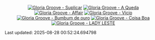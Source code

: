 <!-- lastfm -->
<p align="center"><a href="https://www.last.fm/music/Gloria+Groove/Suplicar"><img src="https://lastfm.freetls.fastly.net/i/u/64s/fc2e9631b9bf91df87e04edf3233a202.jpg" title="Gloria Groove - Suplicar"></a> <a href="https://www.last.fm/music/Gloria+Groove/A+Queda"><img src="https://lastfm.freetls.fastly.net/i/u/64s/72fdeeb27a7ae2a78b1ae974ddf474fa.jpg" title="Gloria Groove - A Queda"></a> <a href="https://www.last.fm/music/Gloria+Groove/Affair"><img src="https://lastfm.freetls.fastly.net/i/u/64s/c64c60cd30d513b71de63d01c530e5d4.jpg" title="Gloria Groove - Affair"></a> <a href="https://www.last.fm/music/Gloria+Groove/V%C3%ADcio"><img src="https://lastfm.freetls.fastly.net/i/u/64s/8c5c78153a142f1206bbb5e9f25cc8a8.jpg" title="Gloria Groove - Vício"></a> <a href="https://www.last.fm/music/Gloria+Groove/Bumbum+de+ouro"><img src="https://lastfm.freetls.fastly.net/i/u/64s/6589d52ce27ac102912970c708ac5803.png" title="Gloria Groove - Bumbum de ouro"></a> <a href="https://www.last.fm/music/Gloria+Groove/Coisa+Boa"><img src="https://lastfm.freetls.fastly.net/i/u/64s/c3aec761e70fb37dd038234f0d9f254a.jpg" title="Gloria Groove - Coisa Boa"></a> <a href="https://www.last.fm/music/Gloria+Groove/LADY+LESTE"><img src="https://lastfm.freetls.fastly.net/i/u/64s/cc9e6a264eb2a731d82cd6cf2bb2f69b.jpg" title="Gloria Groove - LADY LESTE"></a> </p>

<!--START_SECTION:last-updated-->
Last updated: 2025-08-28 00:52:24.694798
<!--END_SECTION:last-updated-->